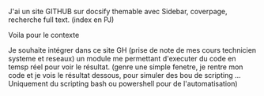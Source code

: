 J'ai un site GITHUB sur docsify themable avec Sidebar, coverpage, recherche full text. (index en PJ)

Voila pour le contexte

Je souhaite intégrer dans ce site GH (prise de note de mes cours technicien systeme et reseaux) un module me permettant d'executer du code en temsp réel pour voir le résultat. (genre une simple fenetre, je rentre mon code et je vois le résultat dessous, pour simuler des bou de scripting ... Uniquement du scripting bash ou powershell pour de l'automatisation)

